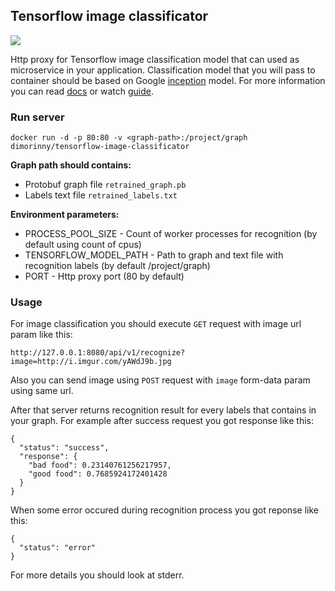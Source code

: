 ## Tensorflow image classificator

[![](https://images.microbadger.com/badges/image/dimorinny/tensorflow-image-classificator.svg)](https://microbadger.com/images/dimorinny/tensorflow-image-classificator "Get your own image badge on microbadger.com")

Http proxy for Tensorflow image classification model that can used as microservice in your application. Classification model that you will pass to container should be based on Google [inception](https://github.com/tensorflow/models/tree/master/inception) model. For more information you can read [docs](https://www.tensorflow.org/tutorials/image_recognition/) or watch [guide](https://www.youtube.com/watch?v=QfNvhPx5Px8).

### Run server

```
docker run -d -p 80:80 -v <graph-path>:/project/graph dimorinny/tensorflow-image-classificator
```

**Graph path should contains:**

* Protobuf graph file `retrained_graph.pb`
* Labels text file `retrained_labels.txt`

**Environment parameters:**

* PROCESS\_POOL\_SIZE - Count of worker processes for recognition (by default using count of cpus)
* TENSORFLOW\_MODEL\_PATH - Path to graph and text file with recognition labels (by default /project/graph)
* PORT - Http proxy port (80 by default)

### Usage

For image classification you should execute `GET` request with image url param like this:

```
http://127.0.0.1:8080/api/v1/recognize?image=http://i.imgur.com/yAWdJ9b.jpg
```

Also you can send image using `POST` request with `image` form-data param using same url.

After that server returns recognition result for every labels that contains in your graph. For example after success request you got response like this:

```
{
  "status": "success",
  "response": {
    "bad food": 0.23140761256217957,
    "good food": 0.7685924172401428
  }
}
```

When some error occured during recognition process you got reponse like this:

```
{
  "status": "error"
}
```

For more details you should look at stderr.